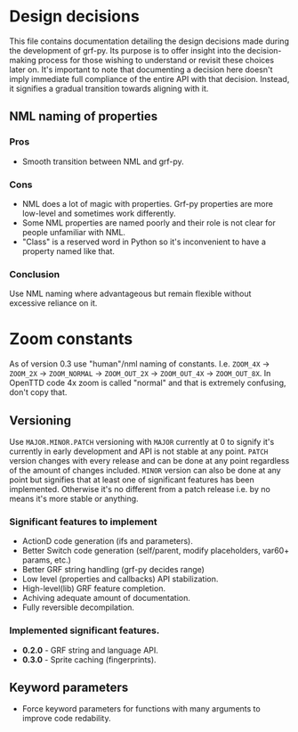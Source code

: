 # Design decisions
This file contains documentation detailing the design decisions made during the development of grf-py. Its purpose is to offer insight into the decision-making process for those wishing to understand or revisit these choices later on. It's important to note that documenting a decision here doesn't imply immediate full compliance of the entire API with that decision. Instead, it signifies a gradual transition towards aligning with it.

## NML naming of properties
### Pros
- Smooth transition between NML and grf-py.
### Cons
- NML does a lot of magic with properties. Grf-py properties are more low-level and sometimes work differently.
- Some NML properties are named poorly and their role is not clear for people unfamiliar with NML.
- "Class" is a reserved word in Python so it's inconvenient to have a property named like that.
### Conclusion
Use NML naming where advantageous but remain flexible without excessive reliance on it.


# Zoom constants
As of version 0.3 use "human"/nml naming of constants. I.e. `ZOOM_4X` -> `ZOOM_2X` -> `ZOOM_NORMAL` -> `ZOOM_OUT_2X` -> `ZOOM_OUT_4X` -> `ZOOM_OUT_8X`. In OpenTTD code 4x zoom is called "normal" and that is extremely confusing, don't copy that.


## Versioning
Use `MAJOR.MINOR.PATCH` versioning with `MAJOR` currently at 0 to signify it's currently in early development and API is not stable at any point.
`PATCH` version changes with every release and can be done at any point regardless of the amount of changes included.
`MINOR` version can also be done at any point but signifies that at least one of significant features has been implemented. Otherwise it's no different from a patch release i.e. by no means it's more stable or anything.

### Significant features to implement
- ActionD code generation (ifs and parameters).
- Better Switch code generation (self/parent, modify placeholders, var60+ params, etc.)
- Better GRF string handling (grf-py decides range)
- Low level (properties and callbacks) API stabilization.
- High-level(lib) GRF feature completion.
- Achiving adequate amount of documentation.
- Fully reversible decompilation.

### Implemented significant features.
- **0.2.0** - GRF string and language API.
- **0.3.0** - Sprite caching (fingerprints).


## Keyword parameters
- Force keyword parameters for functions with many arguments to improve code redability.
